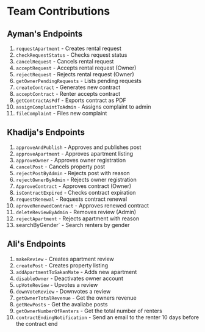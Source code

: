 # Team Contributions

## Ayman's Endpoints
1. `requestApartment` - Creates rental request
2. `checkRequestStatus` - Checks request status
3. `cancelRequest` - Cancels rental request
4. `acceptRequest` - Accepts rental request (Owner)
5. `rejectRequest` - Rejects rental request (Owner)
6. `getOwnerPendingRequests` - Lists pending requests
7. `createContract` - Generates new contract
8. `acceptContract` - Renter accepts contract
9. `getContractAsPdf` - Exports contract as PDF
10. `assignComplaintToAdmin` - Assigns complaint to admin
11. `fileComplaint` - Files new complaint

## Khadija's Endpoints
1. `approveAndPublish` - Approves and publishes post
2. `approveApartment` - Approves apartment listing
3. `approveOwner` - Approves owner registration
4. `cancelPost` - Cancels property post
5. `rejectPostByAdmin` - Rejects post with reason
6. `rejectOwnerByAdmin` - Rejects owner registration
7. `ApproveContract` - Approves contract (Owner)
8. `isContractExpired` - Checks contract expiration
9. `requestRenewal` - Requests contract renewal
10. `aproveRenewedContract` - Approves renewed contract
11. `deleteReviewByAdmin` - Removes review (Admin)
12. `rejectApartment` - Rejects apartment with reason
13. searchByGender` - Search renters by gender

## Ali's Endpoints
1. `makeReview` - Creates apartment review
2. `createPost` - Creates property listing
3. `addApartmentToSakanMate` - Adds new apartment
4. `disableOwner` - Deactivates owner account
5. `upVoteReview` - Upvotes a review
6. `downVoteReview` - Downvotes a review
7. `getOwnerTotalRevenue` - Get the owners revenue
8. `getNewPosts` - Get the avaliabe posts
9. `getOwnerNumberOfRenters` - Get the total number of renters
10. `contractEndingNotification` - Send an email to the renter 10 days before the contract end
